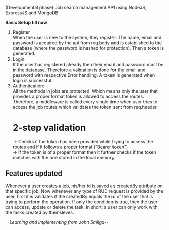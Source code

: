 (Developmental phase)
Job search management API using NodeJS, ExpressJS and MongoDB 
<br>

**Basic Setup till now**
1. Register<br>
   When the user is new to the system, they register. The name, email and password is acquired by the 
   api from req.body and is established to the database (where the password is hashed for protection). Then a token is generated.<br>
2. Login:<br>
   If the user has registered already then their email and password must be in the database. Therefore a validation is done for the email and password with respective Error handling. A token is generated when login is successful<br>
3. Authentication:<br>
   All the methods in jobs are protected. Which means only the user that provides a proper format token is allowed to access the routes. Therefore, a middleware is called every single time when user tries to access the job routes which validates the token sent from req.header.<br>
   # 2-step validation<br>
   -> Checks if the token has been provided while trying to access the routes and if it follows a proper format        ("Bearer token")<br>
   -> If the token is of a proper format then it further checks if the token matches with the one stored in the local memory <br>

## Features updated <br>
Whenever a user creates a job, his/her id is saved as createdBy attribute on that specific job. Now whenever any type of RUD request is provided by the user, first it is validates if the createdBy equals the id of the user that is trying to perform the operation. If only the condition is true, then the user can access, update or delete the task. In short, a user can only work with the tasks created by themsleves. <br>


*--Learning and implementing from John Smilga--*   